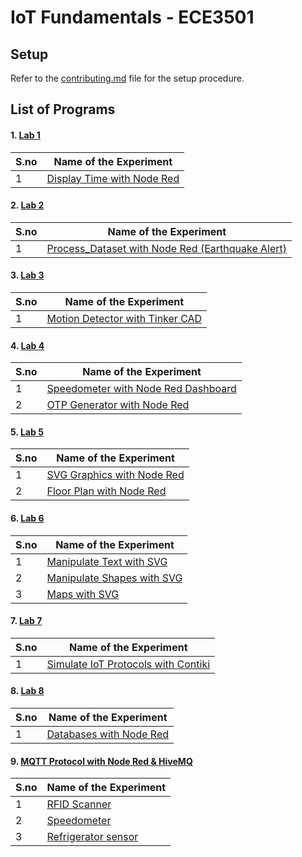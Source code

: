 # IoT Fundamentals - ECE3501


## Setup

Refer to the [contributing.md](./Contributing.md) file for the setup procedure.



## List of Programs

#### 1. [Lab 1](./Display_Time_Lab_1)

| S.no | Name of the Experiment |
| ---- | --------------------- |
| 1 | [Display Time with Node Red](./Display_Time_Lab_1/display_time.json) |


#### 2. [Lab 2](./Process_Dataset_Lab_2)

| S.no | Name of the Experiment |
| ---- | --------------------- |
| 1 | [Process_Dataset with Node Red (Earthquake Alert)](./Process_Dataset_Lab_2/earthquake_alerts.json) |


#### 3. [Lab 3](./Motion_Detector_Lab_3)

| S.no | Name of the Experiment |
| ---- | --------------------- |
| 1 | [Motion Detector with Tinker CAD](./Motion_Detector_Lab_3) |


#### 4. [Lab 4](./Speedometer_and_OTP_Generator_Lab_4)

| S.no | Name of the Experiment |
| ---- | --------------------- |
| 1 | [Speedometer with Node Red Dashboard](./Speedometer_and_OTP_Generator_Lab_4/speedommeter.json) |
| 2 | [OTP Generator with Node Red](./Speedometer_and_OTP_Generator_Lab_4/otp_generator.json) |


#### 5. [Lab 5](./Support_Vector_Graphics_Lab_5)

| S.no | Name of the Experiment |
| ---- | --------------------- |
| 1 | [SVG Graphics with Node Red](./Support_Vector_Graphics_Lab_5/svg_graphics.json) |
| 2 | [Floor Plan with Node Red](./Support_Vector_Graphics_Lab_5/floor_plan.json) |


#### 6. [Lab 6](./Support_Vector_Graphics_Extended_Lab_6)

| S.no | Name of the Experiment |
| ---- | --------------------- |
| 1 | [Manipulate Text with SVG](./Support_Vector_Graphics_Extended_Lab_6/electricity_board.json) |
| 2 | [Manipulate Shapes with SVG](./Support_Vector_Graphics_Extended_Lab_6/change_color.json) |
| 3 | [Maps with SVG](./Support_Vector_Graphics_Extended_Lab_6/maps.json) |


#### 7. [Lab 7](./Simulate_IoT_Protocols_Lab_7)

| S.no | Name of the Experiment |
| ---- | --------------------- |
| 1 | [Simulate IoT Protocols with Contiki](./Simulate_IoT_Protocols_Lab_7) |


#### 8. [Lab 8](./Database_Support_Lab_8)

| S.no | Name of the Experiment |
| ---- | --------------------- |
| 1 | [Databases with Node Red](./Database_Support_Lab_8/database.json) |


#### 9. [MQTT Protocol with Node Red & HiveMQ](./MQTT_Support_Lab_9)

| S.no | Name of the Experiment |
| ---- | --------------------- |
| 1 | [RFID Scanner](./MQTT_Support_Lab_9/rfid_scanner.json) |
| 2 | [Speedometer](./MQTT_Support_Lab_9/speedometer.json) |
| 3 | [Refrigerator sensor](./MQTT_Support_Lab_9/refrigerator.json) |
